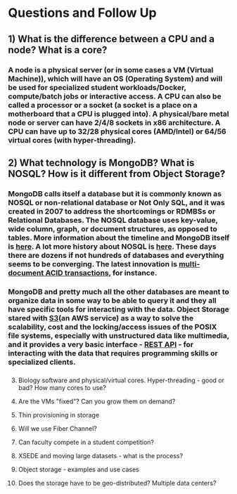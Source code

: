 # Questions and Follow Up

## 1) What is the difference between a CPU and a node? What is a core?

  ### A node is a physical server (or in some cases a VM (Virtual Machine)), which will have an OS (Operating System) and will be used for  specialized student workloads/Docker, compute/batch jobs or interactive access. A CPU can also be called a processor or a socket (a socket is a place on a motherboard that a CPU is plugged into). A physical/bare metal node or server can have 2/4/8 sockets in x86 architecture. A CPU can have up to 32/28 physical cores (AMD/Intel) or 64/56 virtual cores (with hyper-threading).

## 2) What technology is MongoDB? What is NOSQL? How is it different from Object Storage?

  ### MongoDB calls itself a database but it is commonly known as NOSQL or non-relational database or Not Only SQL, and it was created in 2007 to address the shortcomings or RDMBSs or Relational Databases. The NOSQL database uses key-value, wide column, graph, or document structures, as opposed to tables.  More information about the timeline and MongoDB itself is [here](https://www.mongodb.com/company). A lot more history about NOSQL is [here](https://en.wikipedia.org/wiki/NoSQL). These days there are dozens if not hundreds of databases and everything seems to be converging. The latest innovation is [multi-document ACID transactions](https://www.mongodb.com/blog/post/multi-document-transactions-in-mongodb?jmp=homepage), for instance.
 
 
 ###  MongoDB and pretty much all the other databases are meant to organize data in some way to be able to query it and they all have specific tools for interacting with the data. Object Storage stared with [S3](https://aws.amazon.com/s3/)(an AWS service) as a way to solve the scalability, cost and the locking/access issues of the POSIX file systems, especially with unstructured data like multimedia, and it provides a very basic interface  - [REST API](https://docs.aws.amazon.com/AmazonS3/latest/API/Welcome.html) - for interacting with the data that requires programming skills or specialized clients.
 
 
 ### 
 

3) Biology software and physical/virtual cores. Hyper-threading - good or bad? How many cores to use? 

4) Are the VMs "fixed"? Can you grow them on demand?

5) Thin provisioning in storage

6) Will we use Fiber Channel?

7) Can faculty compete in a student competition?

8) XSEDE and moving large datasets - what is the process?

9) Object storage - examples and use cases

10) Does the storage have to be geo-distributed? Multiple data centers?
